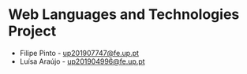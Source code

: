 # Web Languages and Technologies Project

* Filipe Pinto - up201907747@fe.up.pt
* Luísa Araújo - up201904996@fe.up.pt

